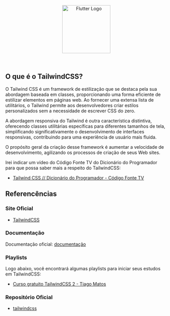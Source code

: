<p align="center">
    <image src="../logos/tailwind-css-logo.png"  height="150px" alt="Flutter Logo" />
</p>

</br>

## O que é o TailwindCSS?

O Tailwind CSS é um framework de estilização que se destaca pela sua abordagem baseada em classes, proporcionando uma forma eficiente de estilizar elementos em páginas web. Ao fornecer uma extensa lista de utilitários, o Tailwind permite aos desenvolvedores criar estilos personalizados sem a necessidade de escrever CSS do zero.

A abordagem responsiva do Tailwind é outra característica distintiva, oferecendo classes utilitárias específicas para diferentes tamanhos de tela, simplificando significativamente o desenvolvimento de interfaces responsivas, contribuindo para uma experiência de usuário mais fluida.

O propósito geral da criação desse framework é aumentar a velocidade de desenvolvimento, agilizando os processos de criação de seus Web sites.

Irei indicar um vídeo do Código Fonte TV do Dicionário do Programador para que possa saber mais a respeito do TailwindCSS:

- [Tailwind CSS // Dicionário do Programador - Código Fonte TV](https://youtu.be/i_EKstz3x04?si=D9iV-UsToxdqirsb/)

## Referencências

### Site Oficial

- [TailwindCSS](https://tailwindcss.com/)

### Documentação
Documentação oficial: [documentação](https://tailwindcss.com/docs/installation/)

### Playlists

Logo abaixo, você encontrará algumas playlists para iniciar seus estudos em TailwindCSS:

- [Curso gratuito TailwindCSS 2 - Tiago Matos](https://www.youtube.com/watch?v=1eLaBow7Zbo&list=PLcoYAcR89n-r1m-tMfV4qndrRWpT_rb9u/)

### Repositório Oficial

- [tailwindcss](https://github.com/tailwindlabs/tailwindcss/)